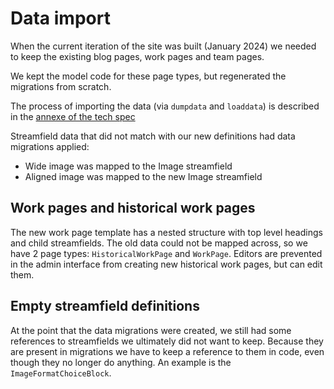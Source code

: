 # Data import

When the current iteration of the site was built (January 2024) we needed to keep the existing blog pages, work pages and team pages.

We kept the model code for these page types, but regenerated the migrations from scratch.

The process of importing the data (via `dumpdata` and `loaddata`) is described in the [annexe of the tech spec](https://docs.google.com/document/d/10ffo_nP2NqZ7K0rM3V2pP2JRQPD561FtjodlhiwnBrg/edit#heading=h.z5yppi5irclb)

Streamfield data that did not match with our new definitions had data migrations applied:

- Wide image was mapped to the Image streamfield
- Aligned image was mapped to the new Image streamfield

## Work pages and historical work pages

The new work page template has a nested structure with top level headings and child streamfields. The old data could not be mapped across, so we have 2 page types: `HistoricalWorkPage` and `WorkPage`. Editors are prevented in the admin interface from creating new historical work pages, but can edit them.

## Empty streamfield definitions

At the point that the data migrations were created, we still had some references to streamfields we ultimately did not want to keep. Because they are present in migrations we have to keep a reference to them in code, even though they no longer do anything. An example is the `ImageFormatChoiceBlock`.

